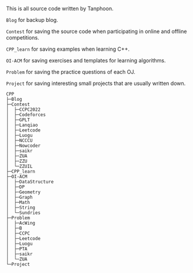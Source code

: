 This is all source code written by Tanphoon.

`Blog` for backup blog.

`Contest` for saving the source code when participating in online and offline competitions.

`CPP_learn` for saving examples when learning C++.

`OI-ACM` for saving exercises and templates for learning algorithms.

`Problem` for saving the practice questions of each OJ.

`Project` for saving interesting small projects that are usually written down.


```
CPP
├─Blog
├─Contest
│  ├─CCPC2022
│  ├─Codeforces
│  ├─GPLT
│  ├─Lanqiao
│  ├─Leetcode
│  ├─Luogu
│  ├─NCCCU
│  ├─Nowcoder
│  ├─saikr
│  ├─ZUA
│  ├─ZZU
│  └─ZZUIL
├─CPP_learn
├─OI-ACM
│  ├─DataStructure
│  ├─DP
│  ├─Geometry
│  ├─Graph
│  ├─Math
│  ├─String
│  └─Sundries
├─Problem
│  ├─AcWing
│  ├─B
│  ├─CCPC
│  ├─Leetcode
│  ├─Luogu
│  ├─PTA
│  ├─saikr
│  └─ZUA
└─Project
```